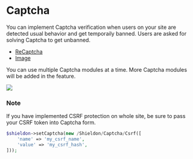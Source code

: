 # Captcha

You can implement Captcha verification when users on your site are detected usual behavior and get temporaily banned. Users are asked for solving Captcha to get unbanned.

- [ReCaptcha](https://shieldon.io/en/docs/captcha/recaptcha.html)
- [Image](https://shieldon.io/en/docs/captcha/image.html)

You can use multiple Captcha modules at a time. More Captcha modules will be added in the feature.

![](https://i.imgur.com/rlsEwSG.png)

### Note

If you have implemented CSRF protection on whole site, be sure to pass your CSRF token into Captcha form.


```php
$shieldon->setCaptcha(new /Shieldon/Captcha/Csrf([
    'name' => 'my_csrf_name',
    'value' => 'my_csrf_hash',
]));
```
